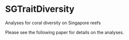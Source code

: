 # SGTraitDiversity
Analyses for coral diversity on Singapore reefs

Please see the following paper for details on the analyses.
